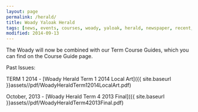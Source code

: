 ```yaml
---
layout: page
permalink: /herald/
title: Woady Yaloak Herald
tags: [news, events, courses, woady, yaloak, herald, newspaper, recent, newsletter]
modified: 2014-09-13
---
```


The Woady will now be combined with our Term Course Guides, which you can find on the Course Guide page.

Past Issues:

TERM 1 2014 - [Woady Herald Term 1 2014 Local Art]({{ site.baseurl }}assets//pdf/WoadyHeraldTerm12014LocalArt.pdf)

October, 2013 - [Woady Herald Term 4 2013 Final]({{ site.baseurl }}assets//pdf/WoadyHeraldTerm42013Final.pdf)
